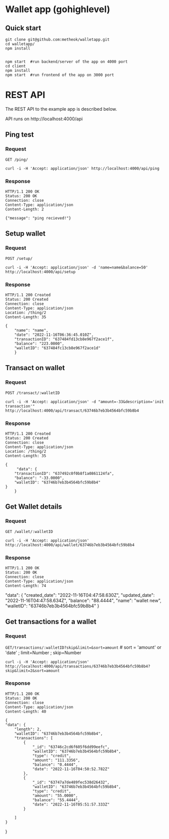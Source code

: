 # Wallet app (gohighlevel)

## Quick start

    git clone git@github.com:metheok/walletapp.git
    cd walletapp/
    npm install


    npm start  #run backend/server of the app on 4000 port
    cd client
    npm install
    npm start  #run frontend of the app on 3000 port

# REST API

The REST API to the example app is described below.

API runs on http://localhost:4000/api

## Ping test

### Request

`GET /ping/`

    curl -i -H 'Accept: application/json' http://localhost:4000/api/ping

### Response

    HTTP/1.1 200 OK
    Status: 200 OK
    Connection: close
    Content-Type: application/json
    Content-Length: 2

    {"message": "ping recieved!"}

## Setup wallet

### Request

`POST /setup/`

    curl -i -H 'Accept: application/json' -d 'name=name&balance=50' http://localhost:4000/api/setup

### Response

    HTTP/1.1 200 Created
    Status: 200 Created
    Connection: close
    Content-Type: application/json
    Location: /thing/2
    Content-Length: 35

    {
        "name": "name",
        "date": "2022-11-16T06:36:45.010Z",
        "transactionID": "637484fd13cb8e967f2ace1f",
        "balance": "223.0000",
        "walletID": "637484fc13cb8e967f2ace1d"
        }

## Transact on wallet

### Request

`POST /transact/:walletID`

    curl -i -H 'Accept: application/json' -d "amount=-33&description='init transaction'" http://localhost:4000/api/transact/63746b7eb3b4564bfc59b8b4

### Response

    HTTP/1.1 200 Created
    Status: 200 Created
    Connection: close
    Content-Type: application/json
    Location: /thing/2
    Content-Length: 35

    {
         "data": {
        "transactionID": "637492c0f0b8f1a0861124fa",
        "balance": "-33.0000",
        "walletID": "63746b7eb3b4564bfc59b8b4"
    }
        }

## Get Wallet details

### Request

`GET /wallet/:walletID`

    curl -i -H 'Accept: application/json' http://localhost:4000/api/wallet/63746b7eb3b4564bfc59b8b4

### Response

    HTTP/1.1 200 OK
    Status: 200 OK
    Connection: close
    Content-Type: application/json
    Content-Length: 74

"data": {
"created_date": "2022-11-16T04:47:58.630Z",
"updated_date": "2022-11-16T04:47:58.634Z",
"balance": "88.4444",
"name": "wallet new",
"walletID": "63746b7eb3b4564bfc59b8b4"
}

## Get transactions for a wallet

### Request

`GET/transactions/:walletID?skip&limit=&sort=amount` # sort = 'amount' or 'date' ; limit=Number ; skip=Number

    curl -i -H 'Accept: application/json' http://localhost:4000/api/transactions/63746b7eb3b4564bfc59b8b4?skip&limit=2&sort=amount

### Response

    HTTP/1.1 200 OK
    Status: 200 OK
    Connection: close
    Content-Type: application/json
    Content-Length: 40

    {
    "data": {
        "length": 2,
        "walletID": "63746b7eb3b4564bfc59b8b4",
        "transactions": [
            {
                "_id": "63746c2cd6f605f6dd99eefc",
                "walletID": "63746b7eb3b4564bfc59b8b4",
                "type": "credit",
                "amount": "111.3356",
                "balance": "0.4444",
                "date": "2022-11-16T04:50:52.782Z"
            },
            {
                "_id": "63747a7de489fec538d26432",
                "walletID": "63746b7eb3b4564bfc59b8b4",
                "type": "credit",
                "amount": "55.0000",
                "balance": "55.4444",
                "date": "2022-11-16T05:51:57.333Z"
            }

        ]
    }

}
